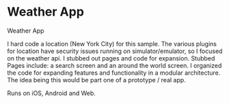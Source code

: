 # Weather App

Weather App

I hard code a location (New York City) for this sample. The various plugins for 
location have security issues running on simulator/emulator, so I focused 
on the weather api. I stubbed out pages and code for expansion. Stubbed 
Pages include: a search screen and an around the world screen. I organized the 
code for expanding features and functionality in a modular architecture. The idea being this 
would be part one of a prototype / real app.

Runs on iOS, Android and Web.
